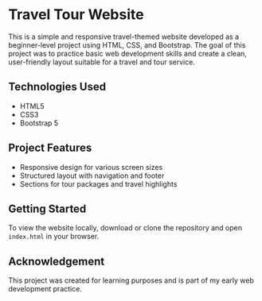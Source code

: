 # Travel Tour Website
This is a simple and responsive travel-themed website developed as a beginner-level project using HTML, CSS, and Bootstrap. The goal of this project was to practice basic web development skills and create a clean, user-friendly layout suitable for a travel and tour service.
## Technologies Used
- HTML5  
- CSS3  
- Bootstrap 5
## Project Features
- Responsive design for various screen sizes  
- Structured layout with navigation and footer  
- Sections for tour packages and travel highlights  
## Getting Started
To view the website locally, download or clone the repository and open `index.html` in your browser.
## Acknowledgement
This project was created for learning purposes and is part of my early web development practice.

